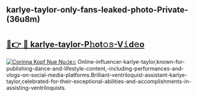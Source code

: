 ## karlye-taylor-only-fans​-leaked-photo​-Private-(36u8m)


# <h2><a href="https://mediaupload.pro?title=karlye-taylor&ref=git">🔗👉 🔴 karlye-taylor-P𝚑ot𝚘𝚜-V𝚒d𝚎o</a></h2>

[![Corinna Kopf Nue Nu𝚍e𝚜](https://i.imgur.com/0qMVB7G.gif)](https://mediaupload.pro?title=karlye-taylor&ref=git)
Online-influencer-karlye-taylor,known-for-publishing-dance-and-lifestyle-content,-including-performances-and-vlogs-on-social-media-platforms.Brilliant-ventriloquist-assistant-karlye-taylor,celebrated-for-their-exceptional-abilities-and-accomplishments-in-assisting-ventriloquists.  